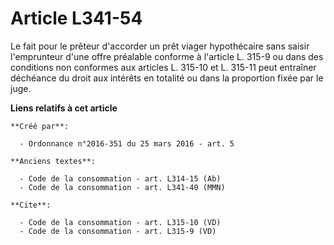 # Article L341-54

Le fait pour le prêteur d'accorder un prêt viager hypothécaire sans saisir l'emprunteur d'une offre préalable conforme à
l'article L. 315-9 ou dans des conditions non conformes aux articles L. 315-10 et L. 315-11 peut entraîner déchéance du droit
aux intérêts en totalité ou dans la proportion fixée par le juge.

**Liens relatifs à cet article**

	**Créé par**:

	  - Ordonnance n°2016-351 du 25 mars 2016 - art. 5

	**Anciens textes**:

	  - Code de la consommation - art. L314-15 (Ab)
	  - Code de la consommation - art. L341-40 (MMN)

	**Cite**:

	  - Code de la consommation - art. L315-10 (VD)
	  - Code de la consommation - art. L315-9 (VD)
